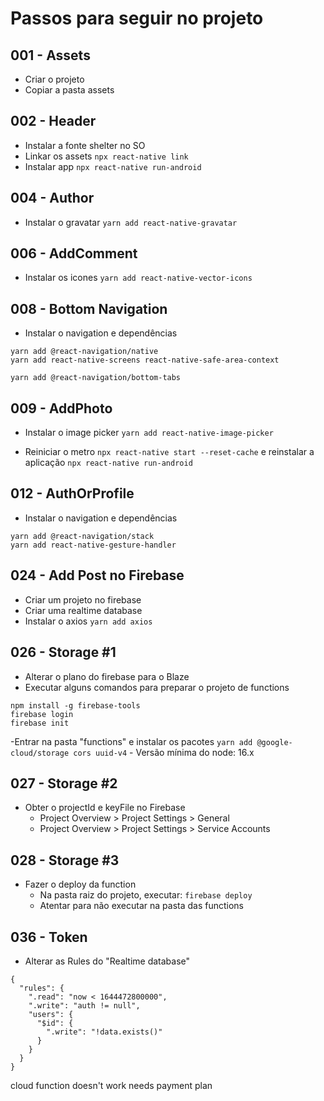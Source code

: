 # Passos para seguir no projeto

## 001 - Assets

- Criar o projeto
- Copiar a pasta assets

## 002 - Header

- Instalar a fonte shelter no SO
- Linkar os assets `npx react-native link`
- Instalar app `npx react-native run-android`

## 004 - Author

- Instalar o gravatar `yarn add react-native-gravatar`

## 006 - AddComment

- Instalar os icones `yarn add react-native-vector-icons`

## 008 - Bottom Navigation

- Instalar o navigation e dependências

```
yarn add @react-navigation/native
yarn add react-native-screens react-native-safe-area-context

yarn add @react-navigation/bottom-tabs
```

## 009 - AddPhoto

- Instalar o image picker `yarn add react-native-image-picker`

- Reiniciar o metro `npx react-native start --reset-cache` e reinstalar a aplicação `npx react-native run-android`

## 012 - AuthOrProfile

- Instalar o navigation e dependências

```
yarn add @react-navigation/stack
yarn add react-native-gesture-handler
```

## 024 - Add Post no Firebase

- Criar um projeto no firebase
 - Criar uma realtime database
- Instalar o axios `yarn add axios`

## 026 - Storage #1

- Alterar o plano do firebase para o Blaze
- Executar alguns comandos para preparar o projeto de functions

```
npm install -g firebase-tools
firebase login
firebase init
```

-Entrar na pasta "functions" e instalar os pacotes `yarn add @google-cloud/storage cors uuid-v4`
    - Versão mínima do node: 16.x

## 027 - Storage #2

- Obter o projectId e keyFile no Firebase
    - Project Overview > Project Settings > General
    - Project Overview > Project Settings > Service Accounts

## 028 - Storage #3

- Fazer o deploy da function
    - Na pasta raiz do projeto, executar: `firebase deploy`
    - Atentar para não executar na pasta das functions


## 036 - Token

- Alterar as Rules do "Realtime database"
```
{
  "rules": {
    ".read": "now < 1644472800000",
    ".write": "auth != null",  
    "users": {
      "$id": {
        ".write": "!data.exists()"
      }
    }
  }
}
```

cloud function doesn't work needs payment plan